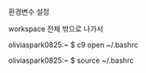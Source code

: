 환경변수 설정

workspace 전체 밖으로 나가서 

oliviaspark0825:~ $ c9 open ~/.bashrc

oliviaspark0825:~ $ source ~/.bashrc